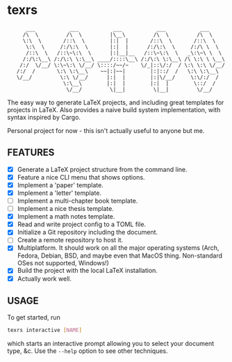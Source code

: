 # texrs
```
      ___           ___           ___           ___           ___
     /\  \         /\  \         |\__\         /\  \         /\  \
     \:\  \       /::\  \        |:|  |       /::\  \       /::\  \
      \:\  \     /:/\:\  \       |:|  |      /:/\:\  \     /:/\ \  \
      /::\  \   /::\~\:\  \      |:|__|__   /::\~\:\  \   _\:\~\ \  \
     /:/\:\__\ /:/\:\ \:\__\ ____/::::\__\ /:/\:\ \:\__\ /\ \:\ \ \__\
    /:/  \/__/ \:\~\:\ \/__/ \::::/~~/~    \/_|::\/:/  / \:\ \:\ \/__/
   /:/  /       \:\ \:\__\    ~~|:|~~|        |:|::/  /   \:\ \:\__\
   \/__/         \:\ \/__/      |:|  |        |:|\/__/     \:\/:/  /
                  \:\__\        |:|  |        |:|  |        \::/  /
                   \/__/         \|__|         \|__|         \/__/
```
The easy way to generate LaTeX projects, and including great templates for projects in LaTeX. Also provides a naive build system implementation, with syntax inspired by
Cargo.

Personal project for now - this isn't actually useful to anyone but me.

## FEATURES

- [x] Generate a LaTeX project structure from the command line.
- [x] Feature a nice CLI menu that shows options.
- [x] Implement a 'paper' template.
- [x] Implement a 'letter' template.
- [ ] Implement a multi-chapter book template.
- [ ] Implement a nice thesis template.
- [x] Implement a math notes template.
- [x] Read and write project config to a TOML file.
- [x] Initialize a Git repository including the document.
- [ ] Create a remote repository to host it.
- [x] Multiplatform. It should work on all the major operating systems (Arch, Fedora, Debian, BSD, and maybe even that MacOS thing. Non-standard OSes not supported, Windows!)
- [x] Build the project with the local LaTeX installation.
- [x] Actually work well.

## USAGE

To get started, run 
```bash
texrs interactive [NAME]
```
which starts an interactive prompt allowing you to select your document type, &c. Use the `--help` option to see other techniques.
